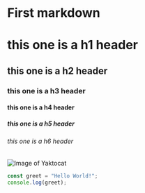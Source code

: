 # First markdown

# this one is a h1 header
## this one is a h2 header
### this one is a h3 header
#### this one is a h4 header
##### this one is a h5 header
###### this one is a h6 header

![Image of Yaktocat](https://octodex.github.com/images/yaktocat.png)

``` javascript
const greet = "Hello World!";
console.log(greet);
```
